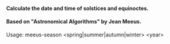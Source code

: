 #### Calculate the date and time of solstices and equinoctes.
#### Based on "Astronomical Algorithms" by Jean Meeus.

Usage: meeus-season <spring|summer|autumn|winter> \<year>
